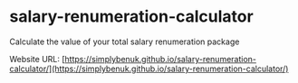 # salary-renumeration-calculator
 Calculate the value of your total salary renumeration package

 Website URL: [https://simplybenuk.github.io/salary-renumeration-calculator/](https://simplybenuk.github.io/salary-renumeration-calculator/)
